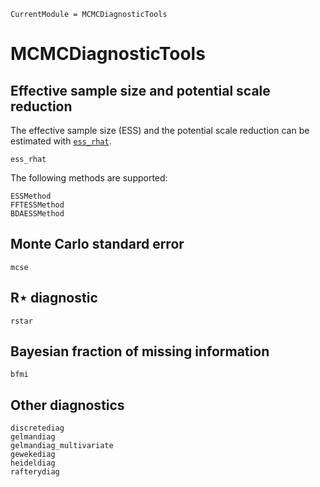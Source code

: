 ```@meta
CurrentModule = MCMCDiagnosticTools
```

# MCMCDiagnosticTools

## Effective sample size and potential scale reduction

The effective sample size (ESS) and the potential scale reduction can be
estimated with [`ess_rhat`](@ref).

```@docs
ess_rhat
```

The following methods are supported:

```@docs
ESSMethod
FFTESSMethod
BDAESSMethod
```

## Monte Carlo standard error

```@docs
mcse
```

## R⋆ diagnostic

```@docs
rstar
```

## Bayesian fraction of missing information

```@docs
bfmi
```

## Other diagnostics

```@docs
discretediag
gelmandiag
gelmandiag_multivariate
gewekediag
heideldiag
rafterydiag
```